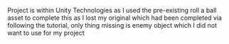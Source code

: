 Project is within Unity Technologies as I used the pre-existing roll a ball asset to complete this as I lost my original which had been completed via following the tutorial, only thing missing is enemy object which I did not want to use for my project
